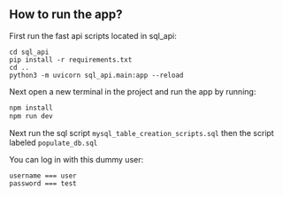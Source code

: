 ## How to run the app?
First run the fast api scripts located in sql_api:
```
cd sql_api
pip install -r requirements.txt
cd ..
python3 -m uvicorn sql_api.main:app --reload
```

Next open a new terminal in the project and run the app by running:

```bash
npm install
npm run dev
```

Next run the sql script ```mysql_table_creation_scripts.sql``` then the script labeled ```populate_db.sql```


You can log in with this dummy user:
```
username === user
password === test
```

